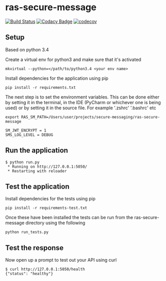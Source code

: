 # ras-secure-message
[![Build Status](https://travis-ci.org/ONSdigital/ras-secure-message.svg?branch=master)](https://travis-ci.org/ONSdigital/ras-secure-message) 
[![Codacy Badge](https://api.codacy.com/project/badge/Grade/94d065784ec14ed4aba8aeb4f36ce10a)](https://www.codacy.com/app/ONSDigital/ras-secure-message)
[![codecov](https://codecov.io/gh/ONSdigital/ras-secure-message/branch/master/graph/badge.svg)](https://codecov.io/gh/ONSdigital/ras-secure-message)


## Setup
Based on python 3.4

Create a virtual env for python3 and make sure that it's activated

```
mkvirtual --python=</path/to/python3.4 <your env name>
```

Install dependencies for the application using pip

```
pip install -r requirements.txt
```
The next step is to set the environment variables.
This can be done either by setting it in the terminal, in the IDE (PyCharm or whichever one is being used)
or by setting it in the source file. For example '.zshrc' '.bashrc' etc

```
export RAS_SM_PATH=/Users/user/projects/secure-messaging/ras-secure-message
```
```
SM_JWT_ENCRYPT = 1
SMS_LOG_LEVEL = DEBUG
```

Run the application
-------------------
```
$ python run.py
 * Running on http://127.0.0.1:5050/
 * Restarting with reloader
```

Test the application
--------------------
Install dependencies for the tests using pip

```
pip install -r requirements-test.txt
```
Once these have been installed the tests can be run from the ras-secure-message directory using the following
```
python run_tests.py
```

Test the response
-----------------

Now open up a prompt to test out your API using curl
```
$ curl http://127.0.0.1:5050/health
{"status": "healthy"}
```
